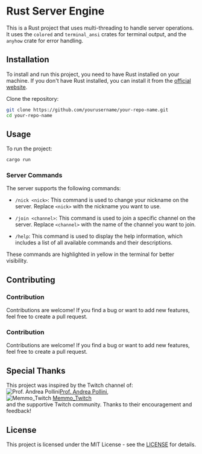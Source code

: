 
# Rust Server Engine

This is a Rust project that uses multi-threading to handle server operations. It uses the `colored` and `terminal_ansi` crates for terminal output, and the `anyhow` crate for error handling.

## Installation

To install and run this project, you need to have Rust installed on your machine. If you don't have Rust installed, you can install it from the [official website](https://www.rust-lang.org/tools/install).

Clone the repository:

```bash
git clone https://github.com/yourusername/your-repo-name.git
cd your-repo-name
```

## Usage

To run the project:

```bash
cargo run
```
### Server Commands

The server supports the following commands:

- `/nick <nick>`: This command is used to change your nickname on the server. Replace `<nick>` with the nickname you want to use.

- `/join <channel>`: This command is used to join a specific channel on the server. Replace `<channel>` with the name of the channel you want to join.

- `/help`: This command is used to display the help information, which includes a list of all available commands and their descriptions.

These commands are highlighted in yellow in the terminal for better visibility.


## Contributing
### Contribution
Contributions are welcome! If you find a bug or want to add new features, feel free to create a pull request.

### Contribution
Contributions are welcome! If you find a bug or want to add new features, feel free to create a pull request.

## Special Thanks

This project was inspired by the Twitch channel of:\
![Prof. Andrea Pollini](https://static-cdn.jtvnw.net/jtv_user_pictures/b4199595-d595-4788-9f04-f4aa370e902a-profile_image-70x70.png)[Prof. Andrea Pollini](https://www.twitch.tv/profandreapollini),\
![Memmo_Twitch](https://static-cdn.jtvnw.net/jtv_user_pictures/93321124-9685-4bf5-9abd-85967497553f-profile_image-70x70.png)
[Memmo_Twitch](https://www.twitch.tv/memmo_twitch)\
and  the supportive Twitch community. Thanks to their encouragement and feedback!



## License

This project is licensed under the MIT License - see the [LICENSE](https://www.mit.edu/~amini/LICENSE.md) for details.